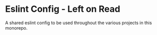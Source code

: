 # Eslint Config - Left on Read

A shared eslint config to be used throughout the various projects in this monorepo.